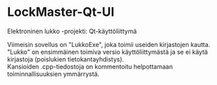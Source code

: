 # LockMaster-Qt-UI
Elektroninen lukko -projekti: Qt-käyttöliittymä

Viimeisin sovellus on "LukkoExe", joka toimii useiden kirjastojen kautta. <br>
"Lukko" on ensimmäinen toimiva versio käyttöliittymästä ja se ei käytä kirjastoja (poislukien tietokantayhdistys).<br>
Kansioiden .cpp-tiedostoja on kommentoitu helpottamaan toiminnallisuuksien ymmärrystä.<br>
